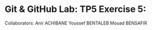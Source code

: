 # Git & GitHub Lab: TP5 Exercise 5:

Collaborators: 
Anir ACHIBANE
Youssef BENTALEB
Mouad BENSAFIR 
